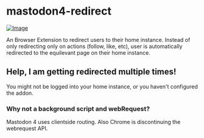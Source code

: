 # mastodon4-redirect

[![Image](https://extensionworkshop.com/assets/img/documentation/publish/get-the-addon-178x60px.dad84b42.png)](https://addons.mozilla.org/en-US/android/addon/mastodon4-redirect/)


An Browser Extension to redirect users to their home instance.
Instead of only redirecting only on actions (follow, like, etc), user is automatically redirected to the equilevant page on their home instance.

## Help, I am getting redirected multiple times!

You might not be logged into your home instance, or you haven't configured the addon.

### Why not a background script and webRequest?

Mastodon 4 uses clientside routing. Also Chrome is discontinuing the webrequest API.
